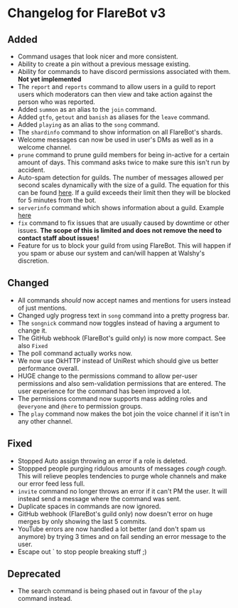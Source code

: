 # Changelog for FlareBot v3

## Added
 - Command usages that look nicer and more consistent.
 - Ability to create a pin without a previous message existing.
 - Ability for commands to have discord permissions associated with them. **Not yet implemented**
 - The `report` and `reports` command to allow users in a guild to report users which moderators can then view and take action against the person who was reported.
 - Added `summon` as an alias to the `join` command.
 - Added `gtfo`, `getout` and `banish` as aliases for the `leave` command.
 - Added `playing` as an alias to the `song` command.
 - The `shardinfo` command to show information on all FlareBot's shards.
 - Welcome messages can now be used in user's DMs as well as in a welcome channel.
 - `prune` command to prune guild members for being in-active for a certain amount of days. This command asks twice to make sure this isn't run by accident.
 - Auto-spam detection for guilds. The number of messages allowed per second scales dynamically with the size of a guild. The equation for this can be found [here](https://github.com/FlareBot/FlareBot/blob/dev/src/main/java/stream/flarebot/flarebot/Events.java#L394). If a guild exceeds their limit then they will be blocked for 5 minutes from the bot.
 - `serverinfo` command which shows information about a guild. Example [here](https://user-images.githubusercontent.com/10491247/28494542-870addf0-6ef7-11e7-825f-b117984d5fbf.PNG)
 - `fix` command to fix issues that are usually caused by downtime or other issues. **The scope of this is limited and does not remove the need to contact staff about issues!**
 - Feature for us to block your guild from using FlareBot. This will happen if you spam or abuse our system and can/will happen at Walshy's discretion.

## Changed
 - All commands *should* now accept names and mentions for users instead of just mentions.
 - Changed ugly progress text in `song` command into a pretty progress bar.
 - The `songnick` command now toggles instead of having a argument to change it.
 - The GitHub webhook (FlareBot's guild only) is now more compact. See also `Fixed`
 - The poll command actually works now.
 - We now use OkHTTP instead of UniRest which should give us better performance overall.
 - HUGE change to the permissions command to allow per-user permissions and also sem-validation permissions that are entered. The user experience for the command has been improved a lot.
 - The permissions command now supports mass adding roles and `@everyone` and `@here` to permission groups.
 - The `play` command now makes the bot join the voice channel if it isn't in any other channel.

## Fixed
 - Stopped Auto assign throwing an error if a role is deleted.
 - Stoppped people purging ridulous amounts of messages *cough cough*. This will relieve peoples tendencies to purge whole channels and make our error feed less full.
 - `invite` command no longer throws an error if it can't PM the user. It will instead send a  message where the command was sent.
 - Duplicate spaces in commands are now ignored.
 - GitHub webhook (FlareBot's guild only) now doesn't error on huge merges by only showing the last 5 commits.
 - YouTube errors are now handled a lot better (and don't spam us anymore) by trying 3 times and on fail sending an error message to the user.
 - Escape out ` to stop people breaking stuff ;)


## Deprecated
 - The search command is being phased out in favour of the `play` command instead.